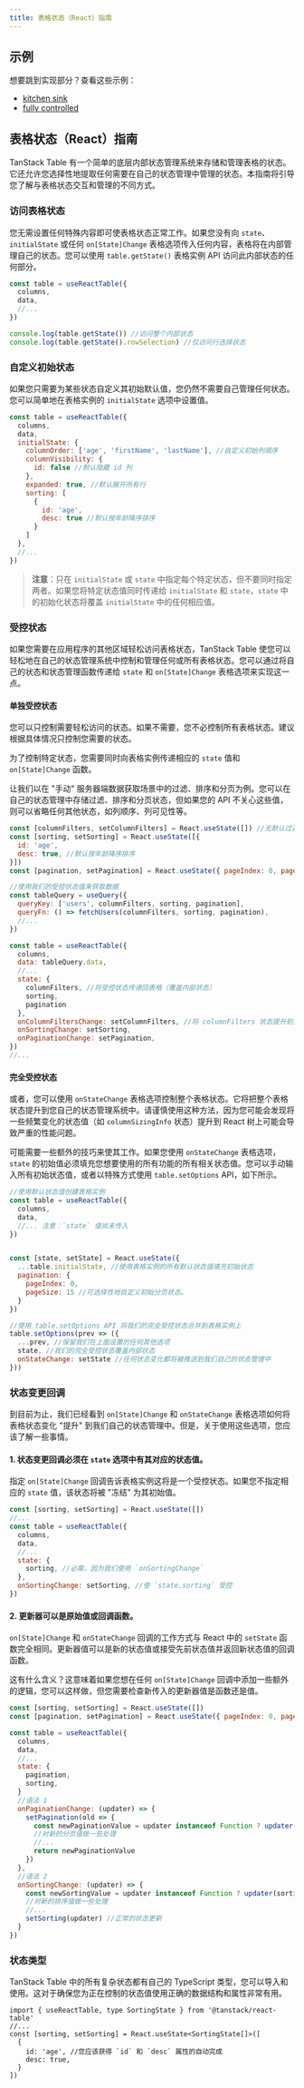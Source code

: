 ```yaml
---
title: 表格状态（React）指南
---
```


## 示例

想要跳到实现部分？查看这些示例：

- [kitchen sink](../examples/kitchen-sink)
- [fully controlled](../examples/fully-controlled)

## 表格状态（React）指南

TanStack Table 有一个简单的底层内部状态管理系统来存储和管理表格的状态。它还允许您选择性地提取任何需要在自己的状态管理中管理的状态。本指南将引导您了解与表格状态交互和管理的不同方式。

### 访问表格状态

您无需设置任何特殊内容即可使表格状态正常工作。如果您没有向 `state`、`initialState` 或任何 `on[State]Change` 表格选项传入任何内容，表格将在内部管理自己的状态。您可以使用 `table.getState()` 表格实例 API 访问此内部状态的任何部分。

```jsx
const table = useReactTable({
  columns,
  data,
  //...
})

console.log(table.getState()) //访问整个内部状态
console.log(table.getState().rowSelection) //仅访问行选择状态
```

### 自定义初始状态

如果您只需要为某些状态自定义其初始默认值，您仍然不需要自己管理任何状态。您可以简单地在表格实例的 `initialState` 选项中设置值。

```jsx
const table = useReactTable({
  columns,
  data,
  initialState: {
    columnOrder: ['age', 'firstName', 'lastName'], //自定义初始列顺序
    columnVisibility: {
      id: false //默认隐藏 id 列
    },
    expanded: true, //默认展开所有行
    sorting: [
      {
        id: 'age',
        desc: true //默认按年龄降序排序
      }
    ]
  },
  //...
})
```

> **注意**：只在 `initialState` 或 `state` 中指定每个特定状态，但不要同时指定两者。如果您将特定状态值同时传递给 `initialState` 和 `state`，`state` 中的初始化状态将覆盖 `initialState` 中的任何相应值。

### 受控状态

如果您需要在应用程序的其他区域轻松访问表格状态，TanStack Table 使您可以轻松地在自己的状态管理系统中控制和管理任何或所有表格状态。您可以通过将自己的状态和状态管理函数传递给 `state` 和 `on[State]Change` 表格选项来实现这一点。

#### 单独受控状态

您可以只控制需要轻松访问的状态。如果不需要，您不必控制所有表格状态。建议根据具体情况只控制您需要的状态。

为了控制特定状态，您需要同时向表格实例传递相应的 `state` 值和 `on[State]Change` 函数。

让我们以在 "手动" 服务器端数据获取场景中的过滤、排序和分页为例。您可以在自己的状态管理中存储过滤、排序和分页状态，但如果您的 API 不关心这些值，则可以省略任何其他状态，如列顺序、列可见性等。

```jsx
const [columnFilters, setColumnFilters] = React.useState([]) //无默认过滤器
const [sorting, setSorting] = React.useState([{
  id: 'age',
  desc: true, //默认按年龄降序排序
}]) 
const [pagination, setPagination] = React.useState({ pageIndex: 0, pageSize: 15 })

//使用我们的受控状态值来获取数据
const tableQuery = useQuery({
  queryKey: ['users', columnFilters, sorting, pagination],
  queryFn: () => fetchUsers(columnFilters, sorting, pagination),
  //...
})

const table = useReactTable({
  columns,
  data: tableQuery.data,
  //...
  state: {
    columnFilters, //将受控状态传递回表格（覆盖内部状态）
    sorting,
    pagination
  },
  onColumnFiltersChange: setColumnFilters, //将 columnFilters 状态提升到我们自己的状态管理中
  onSortingChange: setSorting,
  onPaginationChange: setPagination,
})
//...
```

#### 完全受控状态

或者，您可以使用 `onStateChange` 表格选项控制整个表格状态。它将把整个表格状态提升到您自己的状态管理系统中。请谨慎使用这种方法，因为您可能会发现将一些频繁变化的状态值（如 `columnSizingInfo` 状态）提升到 React 树上可能会导致严重的性能问题。

可能需要一些额外的技巧来使其工作。如果您使用 `onStateChange` 表格选项，`state` 的初始值必须填充您想要使用的所有功能的所有相关状态值。您可以手动输入所有初始状态值，或者以特殊方式使用 `table.setOptions` API，如下所示。

```jsx
//使用默认状态值创建表格实例
const table = useReactTable({
  columns,
  data,
  //... 注意：`state` 值尚未传入
})


const [state, setState] = React.useState({
  ...table.initialState, //使用表格实例的所有默认状态值填充初始状态
  pagination: {
    pageIndex: 0,
    pageSize: 15 //可选择性地自定义初始分页状态。
  }
})

//使用 table.setOptions API 将我们的完全受控状态合并到表格实例上
table.setOptions(prev => ({
  ...prev, //保留我们在上面设置的任何其他选项
  state, //我们的完全受控状态覆盖内部状态
  onStateChange: setState //任何状态变化都将被推送到我们自己的状态管理中
}))
```

### 状态变更回调

到目前为止，我们已经看到 `on[State]Change` 和 `onStateChange` 表格选项如何将表格状态变化 "提升" 到我们自己的状态管理中。但是，关于使用这些选项，您应该了解一些事情。

#### 1. **状态变更回调必须在 `state` 选项中有其对应的状态值**。

指定 `on[State]Change` 回调告诉表格实例这将是一个受控状态。如果您不指定相应的 `state` 值，该状态将被 "冻结" 为其初始值。

```jsx
const [sorting, setSorting] = React.useState([])
//...
const table = useReactTable({
  columns,
  data,
  //...
  state: {
    sorting, //必需，因为我们使用 `onSortingChange`
  },
  onSortingChange: setSorting, //使 `state.sorting` 受控
})
```

#### 2. **更新器可以是原始值或回调函数**。

`on[State]Change` 和 `onStateChange` 回调的工作方式与 React 中的 `setState` 函数完全相同。更新器值可以是新的状态值或接受先前状态值并返回新状态值的回调函数。

这有什么含义？这意味着如果您想在任何 `on[State]Change` 回调中添加一些额外的逻辑，您可以这样做，但您需要检查新传入的更新器值是函数还是值。

```jsx
const [sorting, setSorting] = React.useState([])
const [pagination, setPagination] = React.useState({ pageIndex: 0, pageSize: 10 })

const table = useReactTable({
  columns,
  data,
  //...
  state: {
    pagination,
    sorting,
  }
  //语法 1
  onPaginationChange: (updater) => {
    setPagination(old => {
      const newPaginationValue = updater instanceof Function ? updater(old) : updater
      //对新的分页值做一些处理
      //...
      return newPaginationValue
    })
  },
  //语法 2
  onSortingChange: (updater) => {
    const newSortingValue = updater instanceof Function ? updater(sorting) : updater
    //对新的排序值做一些处理
    //...
    setSorting(updater) //正常的状态更新
  }
})
```

### 状态类型

TanStack Table 中的所有复杂状态都有自己的 TypeScript 类型，您可以导入和使用。这对于确保您为正在控制的状态值使用正确的数据结构和属性非常有用。

```tsx
import { useReactTable, type SortingState } from '@tanstack/react-table'
//...
const [sorting, setSorting] = React.useState<SortingState[]>([
  {
    id: 'age', //您应该获得 `id` 和 `desc` 属性的自动完成
    desc: true,
  }
])
```